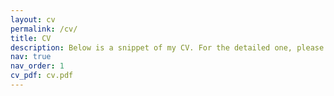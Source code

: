 ```yaml
---
layout: cv
permalink: /cv/
title: CV
description: Below is a snippet of my CV. For the detailed one, please click on the PDF symbol on the right!
nav: true
nav_order: 1
cv_pdf: cv.pdf
---
```

